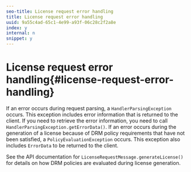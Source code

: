 ```yaml
---
seo-title: License request error handling
title: License request error handling
uuid: 9a55c4ad-65c1-4e99-a93f-06c28c2f2a8e
index: y
internal: n
snippet: y
---
```


# License request error handling{#license-request-error-handling}

If an error occurs during request parsing, a `HandlerParsingException` occurs. This exception includes error information that is returned to the client. If you need to retrieve the error information, you need to call `HandlerParsingException.getErrorData()`. If an error occurs during the generation of a license because of DRM policy requirements that have not been satisfied, a `PolicyEvaluationException` occurs. This exception also includes `ErrorData` to be returned to the client.

See the API documentation for `LicenseRequestMessage.generateLicense()` for details on how DRM policies are evaluated during license generation. 
